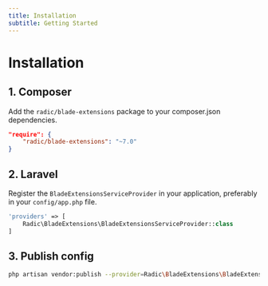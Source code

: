 ```yaml
---
title: Installation
subtitle: Getting Started
---
```


Installation
============

## 1. Composer
Add the `radic/blade-extensions` package to your composer.json dependencies.
```json
"require": {
    "radic/blade-extensions": "~7.0"
}
```

## 2. Laravel
Register the `BladeExtensionsServiceProvider` in your application, preferably in your `config/app.php` file.
```php
'providers' => [
    Radic\BladeExtensions\BladeExtensionsServiceProvider::class
]
```

## 3. Publish config
```sh
php artisan vendor:publish --provider=Radic\BladeExtensions\BladeExtensionsServiceProvider
```

